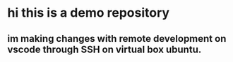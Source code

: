 # hi this is a demo repository

## im making changes with remote development on vscode through SSH on virtual box ubuntu.
